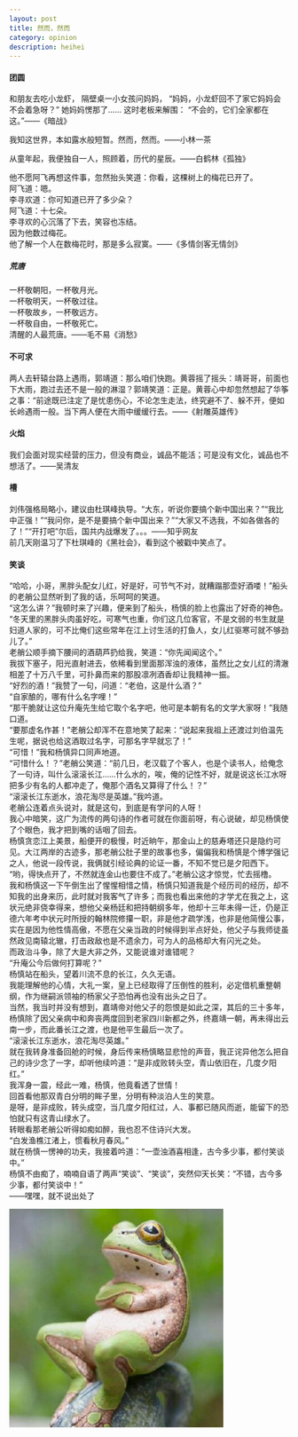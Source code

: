 ```yaml
---
layout: post
title: 然而，然而
category: opinion
description: heihei
---
```



#### 团圆

和朋友去吃小龙虾，
隔壁桌一小女孩问妈妈，
“妈妈，小龙虾回不了家它妈妈会不会着急呀？”
她妈妈愣那了……
这时老板来解围：
“不会的，它们全家都在这。”——《暗战》<br>  

我知这世界，本如露水般短暂。然而，然而。——小林一茶<br>  

从童年起，我便独自一人，照顾着，历代的星辰。——白鹤林《孤独》<br>  

他不愿阿飞再想这件事，忽然抬头笑道：你看，这棵树上的梅花已开了。<br>
阿飞道：嗯。<br>
李寻欢道：你可知道已开了多少朵？<br>
阿飞道：十七朵。<br>
李寻欢的心沉落了下去，笑容也冻结。<br>
因为他数过梅花。<br>
他了解一个人在数梅花时，那是多么寂寞。——《多情剑客无情剑》<br>  


##### 荒唐

一杯敬朝阳，一杯敬月光。<br>
一杯敬明天，一杯敬过往。<br>
一杯敬故乡，一杯敬远方。<br>
一杯敬自由，一杯敬死亡。<br>
清醒的人最荒唐。——毛不易《消愁》<br>  

#### 不可求

两人去轩辕台路上遇雨，郭靖道：那么咱们快跑。黄蓉摇了摇头：靖哥哥，前面也下大雨，跑过去还不是一般的淋湿？郭靖笑道：正是。黄蓉心中却忽然想起了华筝之事：“前途既已注定了是忧患伤心，不论怎生走法，终究避不了、躲不开，便如长岭遇雨一般。当下两人便在大雨中缓缓行去。——《射雕英雄传》<br>  

#### 火焰

我们会面对现实经营的压力，但没有商业，诚品不能活；可是没有文化，诚品也不想活了。——吴清友<br>  

#### 槽

刘伟强格局略小，建议由杜琪峰执导。“大东，听说你要搞个新中国出来？”“我比中正强！”“我问你，是不是要搞个新中国出来？”“大家又不选我，不如各做各的了！”“开打吧”尔后，国共内战爆发了。。。——知乎网友<br> 
前几天刚温习了下杜琪峰的《黑社会》，看到这个被戳中笑点了。


#### 笑谈

“哈哈，小哥，黑胖头配女儿红，好是好，可节气不对，就糟蹋那壶好酒喽！”船头的老艄公显然听到了我的话，乐呵呵的笑道。<br>
“这怎么讲？”我顿时来了兴趣，便来到了船头，杨慎的脸上也露出了好奇的神色。<br>
“冬天里的黑胖头肉虽好吃，可寒气也重，你们这几位客官，不是文弱的书生就是妇道人家的，可不比俺们这些常年在江上讨生活的打鱼人，女儿红驱寒可就不够劲儿了。”<br>
老艄公顺手摘下腰间的酒葫芦扔给我，笑道：“你先闻闻这个。”<br>
我拔下塞子，阳光直射进去，依稀看到里面那浑浊的液体，虽然比之女儿红的清澈相差了十万八千里，可扑鼻而来的那股凛冽酒香却让我精神一振。<br>
“好烈的酒！”我赞了一句，问道：“老伯，这是什么酒？”<br>
“自家酿的，哪有什么名字哩！”<br>
“那干脆就让这位升庵先生给它取个名字吧，他可是本朝有名的文学大家呀！”我随口道。<br>
“要那虚名作甚！”老艄公却浑不在意地笑了起来：“说起来我祖上还渡过刘伯温先生呢，据说也给这酒取过名字，可那名字早就忘了！”<br>
“可惜！”我和杨慎异口同声地道。<br>
“可惜什么！？”老艄公笑道：“前几日，老汉载了个客人，也是个读书人，给俺念了一句诗，叫什么滚滚长江……什么水的，唉，俺的记性不好，就是说这长江水呀把多少有名的人都冲走了，俺那个酒名又算得了什么！？”<br>
“滚滚长江东逝水，浪花淘尽是英雄。”我吟道。<br>
老艄公连着点头说对，就是这句，到底是有学问的人呀！<br>
我心中暗笑，这广为流传的两句诗的作者可就在你面前呀，有心说破，却见杨慎使了个眼色，我才把到嘴的话咽了回去。<br>
杨慎贪恋江上美景，船便开的极慢，时近晌午，那金山上的慈寿塔还只是隐约可见。大江两岸的古迹多，那老艄公肚子里的故事也多，偏偏我和杨慎是个博学强记之人，他说一段传说，我俩就引经论典的论证一番，不知不觉已是夕阳西下。<br>
“哟，得快点开了，不然就连金山也要住不成了。”老艄公这才惊觉，忙去摇橹。<br>
我和杨慎这一下午倒生出了惺惺相惜之情，杨慎只知道我是个经历司的经历，却不知我的出身来历，此时就对我客气了许多；而我也看出来他的才学尤在我之上，这状元绝非侥幸得来，想他父亲杨廷和把持朝纲多年，他却十三年未得一迁，仍是正德六年考中状元时所授的翰林院修攥一职，非是他才疏学浅，也非是他简慢公事，实在是因为他性情高傲，不愿在父亲当政的时候得到半点好处，他父子与我师徒虽然政见南辕北辙，打击政敌也是不遗余力，可为人的品格却大有闪光之处。<br>
而政治斗争，除了大是大非之外，又能说谁对谁错呢？<br>
“升庵公今后做何打算呢？”<br>
杨慎站在船头，望着川流不息的长江，久久无语。<br>
我能理解他的心情，大礼一案，皇上已经取得了压倒性的胜利，必定借机重整朝纲，作为继嗣派领袖的杨家父子恐怕再也没有出头之日了。<br>
当然，我当时并没有想到，嘉靖帝对他父子的怨恨是如此之深，其后的三十多年，杨慎除了因父亲病中和奔丧两度回到老家四川新都之外，终嘉靖一朝，再未得出云南一步，而此番长江之渡，也是他平生最后一次了。<br>
“滚滚长江东逝水，浪花淘尽英雄。”<br>
就在我转身准备回舱的时候，身后传来杨慎略显悲怆的声音，我正诧异他怎么把自己的诗少念了一字，却听他续吟道：“是非成败转头空，青山依旧在，几度夕阳红。”<br>
我浑身一震，经此一难，杨慎，他竟看透了世情！<br>
回首看他那双青白分明的眸子里，分明有种淡泊人生的笑意。<br>
是呀，是非成败，转头成空，当几度夕阳红过，人、事都已随风而逝，能留下的恐怕就只有这青山绿水了。<br>
转眼看那老艄公听得如痴如醉，我也忍不住诗兴大发。<br>
“白发渔樵江渚上，惯看秋月春风。”<br>
就在杨慎一愣神的功夫，我接着吟道：“一壶浊酒喜相逢，古今多少事，都付笑谈中。”<br>
杨慎不由痴了，喃喃自语了两声“笑谈”、“笑谈”，突然仰天长笑：“不错，古今多少事，都付笑谈中！”<br>
——嘿嘿，就不说出处了<br>  
 

<div id="transform1">
<div class="inner">
<img src="/images/laugh.jpg" alt="Nature">
</div>
</div>




